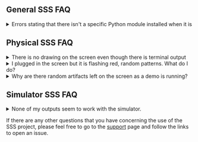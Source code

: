 ## General SSS FAQ

<details>
  <summary>Errors stating that there isn't a specific Python module installed when it is</summary>
  
  ### Heading
  ===========
  1. Foo
  2. Bar
     * Baz
     * Qux

  ### Some Code
  ```js
  function logSomething(something) {
    console.log('Something', something);
  }
  ```
</details>

## Physical SSS FAQ

<details>
  <summary>There is no drawing on the screen even though there is terminal output</summary>
  
  ### Heading
  1. Foo
  2. Bar
     * Baz
     * Qux

  ### Some Code
  ```js
  function logSomething(something) {
    console.log('Something', something);
  }
  ```
</details>


<details>
  <summary>I plugged in the screen but it is flashing red, random patterns. What do I do?</summary>
  
  ### Heading
  1. Foo
  2. Bar
     * Baz
     * Qux

  ### Some Code
  ```js
  function logSomething(something) {
    console.log('Something', something);
  }
  ```
</details>

<details>
  <summary>Why are there random artifacts left on the screen as a demo is running?</summary>
  
  ### Heading
  1. Foo
  2. Bar
     * Baz
     * Qux

  ### Some Code
  ```js
  function logSomething(something) {
    console.log('Something', something);
  }
  ```
</details>

## Simulator SSS FAQ
<details>
  <summary>None of my outputs seem to work with the simulator.</summary>
  
  ### Heading
  1. Foo
  2. Bar
     * Baz
     * Qux

  ### Some Code
  ```js
  function logSomething(something) {
    console.log('Something', something);
  }
  ```
</details>

If there are any other questions that you have concerning the use of the SSS project, please feel free to go to the [support](Support.md) page and follow the links to open an issue.